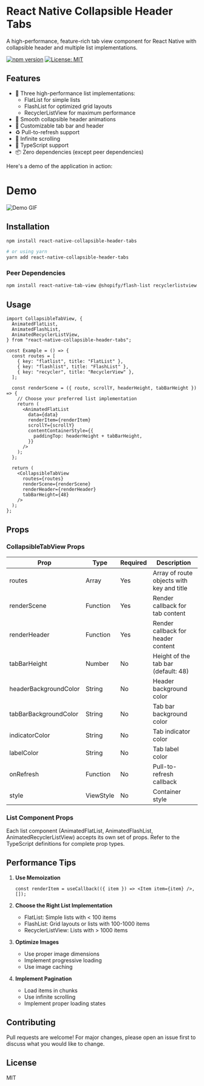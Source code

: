 # React Native Collapsible Header Tabs

A high-performance, feature-rich tab view component for React Native with collapsible header and multiple list implementations.

[![npm version](https://badge.fury.io/js/react-native-collapsible-header-tabs.svg)](https://badge.fury.io/js/react-native-collapsible-header-tabs)
[![License: MIT](https://img.shields.io/badge/License-MIT-yellow.svg)](https://opensource.org/licenses/MIT)

## Features

- 🚀 Three high-performance list implementations:
  - FlatList for simple lists
  - FlashList for optimized grid layouts
  - RecyclerListView for maximum performance
- 📱 Smooth collapsible header animations
- 🎨 Customizable tab bar and header
- ♻️ Pull-to-refresh support
- 🔄 Infinite scrolling
- 🎯 TypeScript support
- 📦 Zero dependencies (except peer dependencies)

Here's a demo of the application in action:

# Demo  

![Demo GIF](demo.gif)

## Installation

```bash
npm install react-native-collapsible-header-tabs

# or using yarn
yarn add react-native-collapsible-header-tabs
```

### Peer Dependencies

```bash
npm install react-native-tab-view @shopify/flash-list recyclerlistview
```

## Usage

```tsx
import CollapsibleTabView, {
  AnimatedFlatList,
  AnimatedFlashList,
  AnimatedRecyclerListView,
} from "react-native-collapsible-header-tabs";

const Example = () => {
  const routes = [
    { key: "flatlist", title: "FlatList" },
    { key: "flashlist", title: "FlashList" },
    { key: "recycler", title: "RecyclerView" },
  ];

  const renderScene = ({ route, scrollY, headerHeight, tabBarHeight }) => {
    // Choose your preferred list implementation
    return (
      <AnimatedFlatList
        data={data}
        renderItem={renderItem}
        scrollY={scrollY}
        contentContainerStyle={{
          paddingTop: headerHeight + tabBarHeight,
        }}
      />
    );
  };

  return (
    <CollapsibleTabView
      routes={routes}
      renderScene={renderScene}
      renderHeader={renderHeader}
      tabBarHeight={48}
    />
  );
};
```

## Props

### CollapsibleTabView Props

| Prop                  | Type      | Required | Description                               |
| --------------------- | --------- | -------- | ----------------------------------------- |
| routes                | Array     | Yes      | Array of route objects with key and title |
| renderScene           | Function  | Yes      | Render callback for tab content           |
| renderHeader          | Function  | Yes      | Render callback for header content        |
| tabBarHeight          | Number    | No       | Height of the tab bar (default: 48)       |
| headerBackgroundColor | String    | No       | Header background color                   |
| tabBarBackgroundColor | String    | No       | Tab bar background color                  |
| indicatorColor        | String    | No       | Tab indicator color                       |
| labelColor            | String    | No       | Tab label color                           |
| onRefresh             | Function  | No       | Pull-to-refresh callback                  |
| style                 | ViewStyle | No       | Container style                           |

### List Component Props

Each list component (AnimatedFlatList, AnimatedFlashList, AnimatedRecyclerListView) accepts its own set of props. Refer to the TypeScript definitions for complete prop types.

## Performance Tips

1. **Use Memoization**

   ```tsx
   const renderItem = useCallback(({ item }) => <Item item={item} />, []);
   ```

2. **Choose the Right List Implementation**

   - FlatList: Simple lists with < 100 items
   - FlashList: Grid layouts or lists with 100-1000 items
   - RecyclerListView: Lists with > 1000 items

3. **Optimize Images**

   - Use proper image dimensions
   - Implement progressive loading
   - Use image caching

4. **Implement Pagination**
   - Load items in chunks
   - Use infinite scrolling
   - Implement proper loading states

## Contributing

Pull requests are welcome! For major changes, please open an issue first to discuss what you would like to change.

## License

MIT
